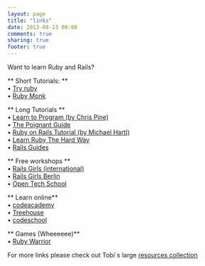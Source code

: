 ```yaml
---
layout: page
title: "links"
date: 2013-08-23 00:08
comments: true
sharing: true
footer: true
---
```


Want to learn Ruby and Rails?

** Short Tutorials: ** <br />
•   [Try ruby](http://tryruby.org/levels/1/challenges/0) <br />
•   [Ruby Monk](http://rubymonk.com/)

** Long Tutorials ** <br />
•  [Learn to Program (by Chris Pine)](http://pine.fm/LearnToProgram/?Chapter=01) <br />
•  [The Poignant Guide](http://mislav.uniqpath.com/poignant-guide/)<br />
•  [Ruby on Rails Tutorial (by Michael Hartl)](http://ruby.railstutorial.org/ruby-on-rails-tutorial-book?version=4.0#top) <br />
•   [Learn Ruby The Hard Way](http://ruby.learncodethehardway.org/book/) <br />
• [Rails Guides](http://guides.rubyonrails.org/)


** Free workshops  ** <br />
•  [Rails Girls (international)](http://railsgirls.com/) <br />
•  [Rails Girls Berlin](http://railsgirlsberlin.de/) <br />
•  [Open Tech School](http://www.opentechschool.org/)

** Learn online** <br />
•  [codeacademy](http://www.codecademy.com) <br />
•  [Treehouse](http://teamtreehouse.com) <br />
•  [codeschool](http://www.codeschool.com/) <br />

** Games (Wheeeeee)** <br />
•  [Ruby Warrior](https://www.bloc.io/ruby-warrior#/) <br />

For more links please check out Tobi´s large [resources collection](http://pragtob.wordpress.com/resources/)


